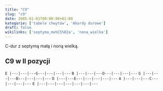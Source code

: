 ```yaml
---
title: "C9"
slug: "c9"
date: 2005-01-01T00:00:00+01:00
kategorie: ['tabele chwytów', 'Akordy durowe']
draft: false
wikilinks: ['septyma_ma%C5%82a', 'nona_wielka']
---
```

C-dur z septymą małą<!-- link nie odnosił się do niczego --> i noną
wielką<!-- link nie odnosił się do niczego -->.

## C9 w II pozycji

`E |---|---|---G---|---|---|---`
`B |---|---|---D---|---|---|---`
`G |---|---|---B♭--|---|---|---`
`D |---|---E---|---|---|---|---`
`A |---|---|---C---|---|---|---`
`E |---|---|---|---|---|---|---`


